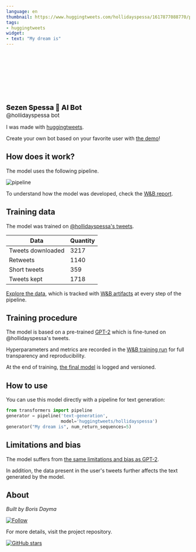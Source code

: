 ```yaml
---
language: en
thumbnail: https://www.huggingtweets.com/hollidayspessa/1617877088770/predictions.png
tags:
- huggingtweets
widget:
- text: "My dream is"
---
```


<div>
<div style="width: 132px; height:132px; border-radius: 50%; background-size: cover; background-image: url('https://pbs.twimg.com/profile_images/1342621593470709760/MIC3BVyY_400x400.jpg')">
</div>
<div style="margin-top: 8px; font-size: 19px; font-weight: 800">Sezen Spessa 🤖 AI Bot </div>
<div style="font-size: 15px">@hollidayspessa bot</div>
</div>

I was made with [huggingtweets](https://github.com/borisdayma/huggingtweets).

Create your own bot based on your favorite user with [the demo](https://colab.research.google.com/github/borisdayma/huggingtweets/blob/master/huggingtweets-demo.ipynb)!

## How does it work?

The model uses the following pipeline.

![pipeline](https://github.com/borisdayma/huggingtweets/blob/master/img/pipeline.png?raw=true)

To understand how the model was developed, check the [W&B report](https://wandb.ai/wandb/huggingtweets/reports/HuggingTweets-Train-a-Model-to-Generate-Tweets--VmlldzoxMTY5MjI).

## Training data

The model was trained on [@hollidayspessa's tweets](https://twitter.com/hollidayspessa).

| Data | Quantity |
| --- | --- |
| Tweets downloaded | 3217 |
| Retweets | 1140 |
| Short tweets | 359 |
| Tweets kept | 1718 |

[Explore the data](https://wandb.ai/wandb/huggingtweets/runs/16l4tber/artifacts), which is tracked with [W&B artifacts](https://docs.wandb.com/artifacts) at every step of the pipeline.

## Training procedure

The model is based on a pre-trained [GPT-2](https://huggingface.co/gpt2) which is fine-tuned on @hollidayspessa's tweets.

Hyperparameters and metrics are recorded in the [W&B training run](https://wandb.ai/wandb/huggingtweets/runs/29lkodgj) for full transparency and reproducibility.

At the end of training, [the final model](https://wandb.ai/wandb/huggingtweets/runs/29lkodgj/artifacts) is logged and versioned.

## How to use

You can use this model directly with a pipeline for text generation:

```python
from transformers import pipeline
generator = pipeline('text-generation',
                     model='huggingtweets/hollidayspessa')
generator("My dream is", num_return_sequences=5)
```

## Limitations and bias

The model suffers from [the same limitations and bias as GPT-2](https://huggingface.co/gpt2#limitations-and-bias).

In addition, the data present in the user's tweets further affects the text generated by the model.

## About

*Built by Boris Dayma*

[![Follow](https://img.shields.io/twitter/follow/borisdayma?style=social)](https://twitter.com/intent/follow?screen_name=borisdayma)

For more details, visit the project repository.

[![GitHub stars](https://img.shields.io/github/stars/borisdayma/huggingtweets?style=social)](https://github.com/borisdayma/huggingtweets)
